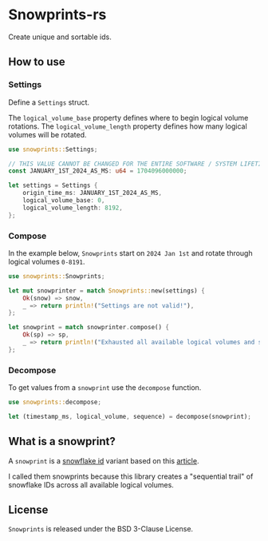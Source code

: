 # Snowprints-rs

Create unique and sortable ids.

## How to use

### Settings

Define a `Settings` struct.

The `logical_volume_base` property defines where to begin logical volume rotations. The `logical_volume_length` property defines how many logical volumes will be rotated.

```rust
use snowprints::Settings;

// THIS VALUE CANNOT BE CHANGED FOR THE ENTIRE SOFTWARE / SYSTEM LIFETIME
const JANUARY_1ST_2024_AS_MS: u64 = 1704096000000;

let settings = Settings {
    origin_time_ms: JANUARY_1ST_2024_AS_MS,
    logical_volume_base: 0,
    logical_volume_length: 8192,
};
```

### Compose

In the example below, `Snowprints` start on `2024 Jan 1st` and rotate through logical volumes `0-8191`.

```rust
use snowprints::Snowprints;

let mut snowprinter = match Snowprints::new(settings) {
    Ok(snow) => snow,
    _ => return println!("Settings are not valid!"),
};

let snowprint = match snowprinter.compose() {
    Ok(sp) => sp,
    _ => return println!("Exhausted all available logical volumes and sequences for the current millisecond!"),
};
```

### Decompose

To get values from a `snowprint` use the `decompose` function.

```rust
use snowprints::decompose;

let (timestamp_ms, logical_volume, sequence) = decompose(snowprint);
```

## What is a snowprint?

A `snowprint` is a [snowflake id](https://en.wikipedia.org/wiki/Snowflake_ID) variant based on this [article](https://instagram-engineering.com/sharding-ids-at-instagram-1cf5a71e5a5c).

I called them snowprints because this library creates a "sequential trail" of snowflake IDs across all available logical volumes.

## License

`Snowprints` is released under the BSD 3-Clause License.
